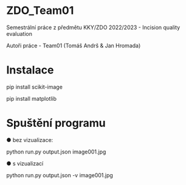 # ZDO_Team01
Semestrální práce z předmětu KKY/ZDO 2022/2023 - Incision quality evaluation</p>
Autoři práce - Team01 (Tomáš Andrš & Jan Hromada)
# Instalace
pip install scikit-image</p>
pip install matplotlib</p>
# Spuštění programu
● bez vizualizace:</p>
python run.py output.json image001.jpg</p>
● s vizualizací</p>
python run.py output.json -v image001.jpg</p>
